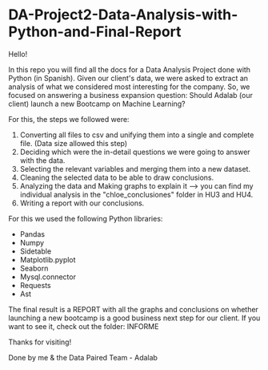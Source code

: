 # DA-Project2-Data-Analysis-with-Python-and-Final-Report

Hello!

In this repo you will find all the docs for a Data Analysis Project done with Python (in Spanish). 
Given our client's data, we were asked to extract an analysis of what we considered most interesting for the company.
So, we focused on answering a business expansion question: Should Adalab (our client) launch a new Bootcamp on Machine Learning?

For this, the steps we followed were:
1. Converting all files to csv and unifying them into a single and complete file. (Data size allowed this step)
2. Deciding which were the in-detail questions we were going to answer with the data.
3. Selecting the relevant variables and merging them into a new dataset.
4. Cleaning the selected data to be able to draw conclusions.
5. Analyzing the data and Making graphs to explain it --> you can find my individual analysis in the "chloe_conclusiones" folder in HU3 and HU4.
6. Writing a report with our conclusions.

For this we used the following Python libraries:
- Pandas
- Numpy
- Sidetable
- Matplotlib.pyplot
- Seaborn
- Mysql.connector
- Requests
- Ast

The final result is a REPORT with all the graphs and conclusions on whether launching a new bootcamp is a good business next step for our client.
If you want to see it, check out the folder: INFORME

Thanks for visiting!

Done by me & the Data Paired Team - Adalab

